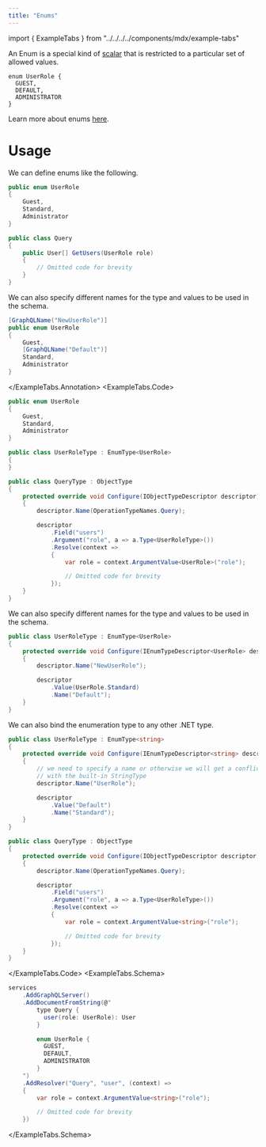 ```yaml
---
title: "Enums"
---
```


import { ExampleTabs } from "../../../../components/mdx/example-tabs"

An Enum is a special kind of [scalar](/docs/hotchocolate/v11/defining-a-schema/scalars) that is restricted to a particular set of allowed values.

```sdl
enum UserRole {
  GUEST,
  DEFAULT,
  ADMINISTRATOR
}
```

Learn more about enums [here](https://graphql.org/learn/schema/#enumeration-types).

# Usage

We can define enums like the following.

<ExampleTabs>
<ExampleTabs.Annotation>

```csharp
public enum UserRole
{
    Guest,
    Standard,
    Administrator
}

public class Query
{
    public User[] GetUsers(UserRole role)
    {
        // Omitted code for brevity
    }
}
```

We can also specify different names for the type and values to be used in the schema.

```csharp
[GraphQLName("NewUserRole")]
public enum UserRole
{
    Guest,
    [GraphQLName("Default")]
    Standard,
    Administrator
}
```

</ExampleTabs.Annotation>
<ExampleTabs.Code>

```csharp
public enum UserRole
{
    Guest,
    Standard,
    Administrator
}

public class UserRoleType : EnumType<UserRole>
{
}

public class QueryType : ObjectType
{
    protected override void Configure(IObjectTypeDescriptor descriptor)
    {
        descriptor.Name(OperationTypeNames.Query);

        descriptor
            .Field("users")
            .Argument("role", a => a.Type<UserRoleType>())
            .Resolve(context =>
            {
                var role = context.ArgumentValue<UserRole>("role");

                // Omitted code for brevity
            });
    }
}
```

We can also specify different names for the type and values to be used in the schema.

```csharp
public class UserRoleType : EnumType<UserRole>
{
    protected override void Configure(IEnumTypeDescriptor<UserRole> descriptor)
    {
        descriptor.Name("NewUserRole");

        descriptor
            .Value(UserRole.Standard)
            .Name("Default");
    }
}
```

We can also bind the enumeration type to any other .NET type.

```csharp
public class UserRoleType : EnumType<string>
{
    protected override void Configure(IEnumTypeDescriptor<string> descriptor)
    {
        // we need to specify a name or otherwise we will get a conflict
        // with the built-in StringType
        descriptor.Name("UserRole");

        descriptor
            .Value("Default")
            .Name("Standard");
    }
}

public class QueryType : ObjectType
{
    protected override void Configure(IObjectTypeDescriptor descriptor)
    {
        descriptor.Name(OperationTypeNames.Query);

        descriptor
            .Field("users")
            .Argument("role", a => a.Type<UserRoleType>())
            .Resolve(context =>
            {
                var role = context.ArgumentValue<string>("role");

                // Omitted code for brevity
            });
    }
}
```

</ExampleTabs.Code>
<ExampleTabs.Schema>

```csharp
services
    .AddGraphQLServer()
    .AddDocumentFromString(@"
        type Query {
          user(role: UserRole): User
        }

        enum UserRole {
          GUEST,
          DEFAULT,
          ADMINISTRATOR
        }
    ")
    .AddResolver("Query", "user", (context) =>
    {
        var role = context.ArgumentValue<string>("role");

        // Omitted code for brevity
    })
```

</ExampleTabs.Schema>
</ExampleTabs>
